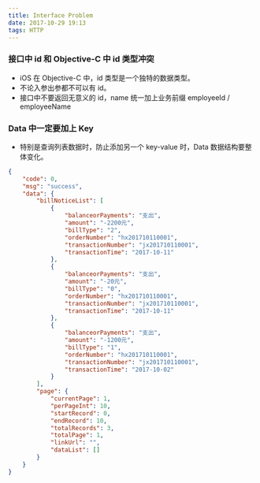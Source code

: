 ```yaml
---
title: Interface Problem
date: 2017-10-29 19:13
tags: HTTP
---
```


### 接口中 id 和 Objective-C 中 id 类型冲突

+ iOS 在 Objective-C 中，id 类型是一个独特的数据类型。
+ 不论入参出参都不可以有 id。
+ 接口中不要返回无意义的 id，name 统一加上业务前缀 employeeId / employeeName

### Data 中一定要加上 Key

+ 特别是查询列表数据时，防止添加另一个 key-value 时，Data 数据结构要整体变化。

```json
{
    "code": 0,
    "msg": "success",
    "data": {
        "billNoticeList": [
            {
                "balanceorPayments": "支出",
                "amount": "-2200元",
                "billType": "2",
                "orderNumber": "hx201710110001",
                "transactionNumber": "jx201710110001",
                "transactionTime": "2017-10-11"
            },
            {
                "balanceorPayments": "支出",
                "amount": "-20元",
                "billType": "0",
                "orderNumber": "hx201710110001",
                "transactionNumber": "jx201710110001",
                "transactionTime": "2017-10-11"
            },
            {
                "balanceorPayments": "支出",
                "amount": "-1200元",
                "billType": "1",
                "orderNumber": "hx201710110001",
                "transactionNumber": "jx201710110001",
                "transactionTime": "2017-10-02"
            }
        ],
        "page": {
            "currentPage": 1,
            "perPageInt": 10,
            "startRecord": 0,
            "endRecord": 10,
            "totalRecords": 3,
            "totalPage": 1,
            "linkUrl": "",
            "dataList": []
        }
    }
}
```


